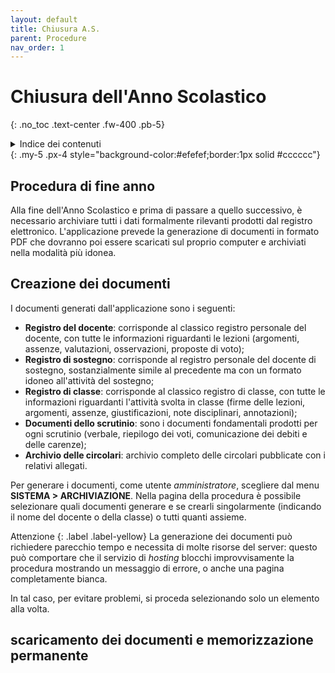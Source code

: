 ```yaml
---
layout: default
title: Chiusura A.S.
parent: Procedure
nav_order: 1
---
```


# Chiusura dell'Anno Scolastico
{: .no_toc .text-center .fw-400 .pb-5}

<details markdown="block">
  <summary>Indice dei contenuti</summary>
  {: .text-delta .text-center}
1. TOC
{:toc}
</details>
{: .my-5 .px-4 style="background-color:#efefef;border:1px solid #cccccc"}


## Procedura di fine anno

Alla fine dell'Anno Scolastico e prima di passare a quello successivo, è necessario archiviare
tutti i dati formalmente rilevanti prodotti dal registro elettronico.
L'applicazione prevede la generazione di documenti in formato PDF che dovranno poi essere
scaricati sul proprio computer e archiviati nella modalità più idonea.


## Creazione dei documenti

I documenti generati dall'applicazione sono i seguenti:
- **Registro del docente**: corrisponde al classico registro personale del docente, con tutte le informazioni
    riguardanti le lezioni (argomenti, assenze, valutazioni, osservazioni, proposte di voto);
- **Registro di sostegno**: corrisponde al registro personale del docente di sostegno, sostanzialmente
    simile al precedente ma con un formato idoneo all'attività del sostegno;
- **Registro di classe**: corrisponde al classico registro di classe, con tutte le informazioni
    riguardanti l'attività svolta in classe (firme delle lezioni, argomenti, assenze, giustificazioni,
    note disciplinari, annotazioni);
- **Documenti dello scrutinio**: sono i documenti fondamentali prodotti per ogni scrutinio (verbale,
    riepilogo dei voti, comunicazione dei debiti e delle carenze);
- **Archivio delle circolari**: archivio completo delle circolari pubblicate con i relativi allegati.

Per generare i documenti, come utente _amministratore_, scegliere dal menu **SISTEMA > ARCHIVIAZIONE**.
Nella pagina della procedura è possibile selezionare quali documenti generare e se crearli singolarmente
(indicando il nome del docente o della classe) o tutti quanti assieme.

Attenzione {: .label .label-yellow}
La generazione dei documenti può richiedere parecchio tempo e necessita di molte risorse del server: questo può
comportare che il servizio di _hosting_ blocchi improvvisamente la procedura mostrando un messaggio di
errore, o anche una pagina completamente bianca.

In tal caso, per evitare problemi, si proceda selezionando solo un elemento alla volta.




## scaricamento dei documenti e memorizzazione permanente
